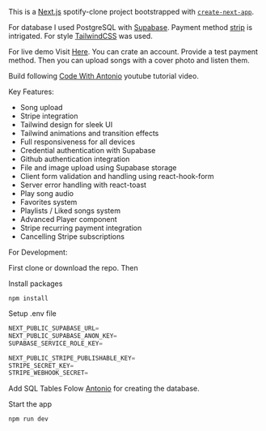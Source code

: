 This is a [Next.js](https://nextjs.org/) spotify-clone project bootstrapped with [`create-next-app`](https://github.com/vercel/next.js/tree/canary/packages/create-next-app).

For database I used PostgreSQL with [Supabase](https://supabase.com/). Payment method [strip](https://stripe.com/) is intrigated. For style [TailwindCSS](https://tailwindcss.com/) was used.

For live demo Visit [Here](). You can crate an account. Provide a test payment method. Then you can upload songs with a cover photo and listen them.

Build following [Code With Antonio](https://www.youtube.com/@codewithantonio) youtube tutorial video.

Key Features:

- Song upload
- Stripe integration
- Tailwind design for sleek UI
- Tailwind animations and transition effects
- Full responsiveness for all devices
- Credential authentication with Supabase
- Github authentication integration
- File and image upload using Supabase storage
- Client form validation and handling using react-hook-form
- Server error handling with react-toast
- Play song audio
- Favorites system
- Playlists / Liked songs system
- Advanced Player component
- Stripe recurring payment integration
- Cancelling Stripe subscriptions

For Development:

First clone or download the repo. Then

Install packages

```shell
npm install
```

Setup .env file

```js
NEXT_PUBLIC_SUPABASE_URL=
NEXT_PUBLIC_SUPABASE_ANON_KEY=
SUPABASE_SERVICE_ROLE_KEY=

NEXT_PUBLIC_STRIPE_PUBLISHABLE_KEY=
STRIPE_SECRET_KEY=
STRIPE_WEBHOOK_SECRET=
```

Add SQL Tables
Folow [Antonio](https://www.youtube.com/watch?v=2aeMRB8LL4o&t=3023s) for creating the database.

Start the app

```shell
npm run dev
```
